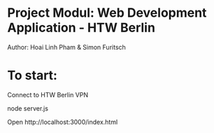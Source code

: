 # Project Modul: Web Development Application - HTW Berlin
Author: Hoai Linh Pham & Simon Furitsch

# To start:
Connect to HTW Berlin VPN

node server.js

Open http://localhost:3000/index.html
